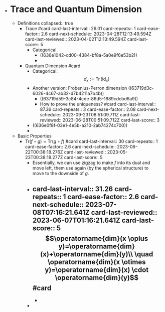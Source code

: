 - # Trace and Quantum Dimension
	- Definitions
	  collapsed:: true
		- Trace #card
		  card-last-interval:: 26.01
		  card-repeats:: 1
		  card-ease-factor:: 2.6
		  card-next-schedule:: 2023-04-28T12:13:49.594Z
		  card-last-reviewed:: 2023-04-02T12:13:49.594Z
		  card-last-score:: 5
			- Categorical
				- ((636e1042-cd00-4384-bf8a-5a0e9f6e53b2))
				-
		- Quantum Dimension #card
			- Categorical:
			  $$d_x:=\operatorname{Tr}(\mathrm{id}_x)$$
			- Another version: Frobenius-Perron dimension
			  ((63719d3c-6026-4c67-ab32-d7b4211a7b4b))
				- ((63719d59-3c84-4cde-86d5-1889cdcbd6a9))
				- How to prove the uniqueness? #card
				  card-last-interval:: 87.36
				  card-repeats:: 3
				  card-ease-factor:: 2.08
				  card-next-schedule:: 2023-09-23T08:51:09.711Z
				  card-last-reviewed:: 2023-06-28T00:51:09.712Z
				  card-last-score:: 3
			- ((636e0f8f-03e1-4e5b-a210-2ab74274c700))
			-
	- Basic Properties
		- $\mathrm{Tr}(f \circ g)=\mathrm{Tr}(g \circ f)$ #card
		  card-last-interval:: 30
		  card-repeats:: 1
		  card-ease-factor:: 2.6
		  card-next-schedule:: 2023-06-22T00:38:18.276Z
		  card-last-reviewed:: 2023-05-23T00:38:18.277Z
		  card-last-score:: 5
			- Essentially, we can use zigzag to make $f$ into its dual and move left, them use again (by the spherical structure) to move to the downside of $g$.
			- card-last-interval:: 31.26
			  card-repeats:: 1
			  card-ease-factor:: 2.6
			  card-next-schedule:: 2023-07-08T07:16:21.641Z
			  card-last-reviewed:: 2023-06-07T01:16:21.641Z
			  card-last-score:: 5
			  $$\operatorname{dim}(x \oplus y)=\operatorname{dim}(x)+\operatorname{dim}(y)\\ \quad \operatorname{dim}(x \otimes y)=\operatorname{dim}(x) \cdot \operatorname{dim}(y)$$ #card
				-
				-
			-